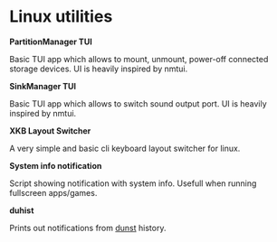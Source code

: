 # Linux utilities
**PartitionManager TUI**

Basic TUI app which allows to mount, unmount, power-off connected storage devices. UI is heavily inspired by nmtui.

**SinkManager TUI**

Basic TUI app which allows to switch sound output port. UI is heavily inspired by nmtui.

**XKB Layout Switcher**

A very simple and basic cli keyboard layout switcher for linux.

**System info notification**

Script showing notification with system info. Usefull when running fullscreen apps/games.

**duhist**

Prints out notifications from [dunst](https://github.com/dunst-project/dunst) history.
